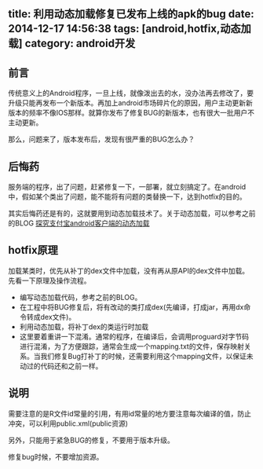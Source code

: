 title: 利用动态加载修复已发布上线的apk的bug
date: 2014-12-17 14:56:38
tags: [android,hotfix,动态加载]
category: android开发
---
## 前言
传统意义上的Android程序，一旦上线，就像泼出去的水，没办法再去修改了，要升级只能再发布一个新版本。再加上android市场碎片化的原因，用户主动更新新版本的频率不像IOS那样。就算你发布了修复BUG的新版本，也有很大一批用户不主动更新。

那么，问题来了，版本发布后，发现有很严重的BUG怎么办？


## 后悔药
服务端的程序，出了问题，赶紧修复一下，一部署，就立刻搞定了。在android中，假如某个类出了问题，能不能将有问题的类替换一下，达到hotfix的目的。

其实后悔药还是有的，这就要用到动态加载技术了。关于动态加载，可以参考之前的BLOG [探究支付宝android客户端的动态加载](/2014/09/29/alipay-dynamic_load/ "探究支付宝android客户端的动态加载")

## hotfix原理
加载某类时，优先从补丁的dex文件中加载，没有再从原API的dex文件中加载。先看一下原理及操作流程。

- 编写动态加载代码，参考之前的BLOG。
- 在工程中将BUG修复后，将有改动的类打成dex(先编译，打成jar，再用dx命令转成dex文件)。
- 利用动态加载，将补丁dex的类运行时加载
- 这里要着重讲一下混淆。通常的程序，在编译后，会调用proguard对字节码进行混淆，为了方便跟踪，通常会生成一个mapping.txt的文件，保存映射关系。当我们修复Bug打补丁的时候，还需要利用这个mapping文件，以保证未动过的代码还和之前一样。

## 说明
需要注意的是R文件id常量的引用，有用id常量的地方要注意每次编译的值，防止冲突，可以利用public.xml(public资源)

另外，只能用于紧急BUG的修复，不要用于版本升级。

修复bug时候，不要增加资源。



